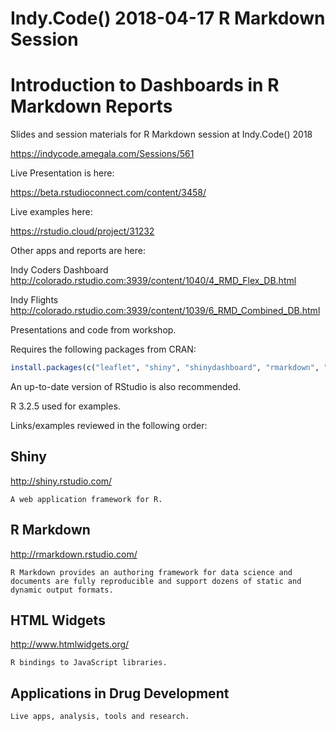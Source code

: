 # Indy.Code() 2018-04-17 R Markdown Session
# Introduction to Dashboards in R Markdown Reports

Slides and session materials for R Markdown session at Indy.Code() 2018

https://indycode.amegala.com/Sessions/561

Live Presentation is here:

https://beta.rstudioconnect.com/content/3458/

Live examples here:

https://rstudio.cloud/project/31232

Other apps and reports are here:

Indy Coders Dashboard
http://colorado.rstudio.com:3939/content/1040/4_RMD_Flex_DB.html

Indy Flights
http://colorado.rstudio.com:3939/content/1039/6_RMD_Combined_DB.html

Presentations and code from workshop.

Requires the following packages from CRAN:

```r
install.packages(c("leaflet", "shiny", "shinydashboard", "rmarkdown", "flex_dashboard", "ggplot2", "plotly", "plyr", "reshape2"))
``` 

An up-to-date version of RStudio is also recommended.

R 3.2.5 used for examples.

Links/examples reviewed in the following order:

## **Shiny**

http://shiny.rstudio.com/

    A web application framework for R.

## **R Markdown**

http://rmarkdown.rstudio.com/
  
    R Markdown provides an authoring framework for data science and documents are fully reproducible and support dozens of static and dynamic output formats.

## **HTML Widgets**

http://www.htmlwidgets.org/

    R bindings to JavaScript libraries.
    
## **Applications in Drug Development**

    Live apps, analysis, tools and research.